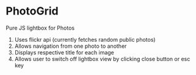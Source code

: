 # PhotoGrid
Pure JS lightbox for Photos

1. Uses flickr api (currently fetches random public photos)
2. Allows navigation from one photo to another
3. Displays respective title for each image
4. Allows user to switch off lightbox view by clicking close button or esc key
